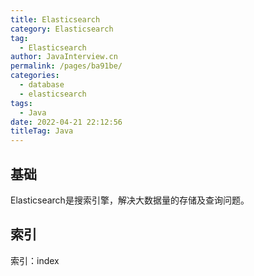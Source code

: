 ```yaml
---
title: Elasticsearch
category: Elasticsearch
tag: 
  - Elasticsearch
author: JavaInterview.cn
permalink: /pages/ba91be/
categories: 
  - database
  - elasticsearch
tags: 
  - Java
date: 2022-04-21 22:12:56
titleTag: Java
---
```




## 基础
Elasticsearch是搜索引擎，解决大数据量的存储及查询问题。


## 索引
索引：index

